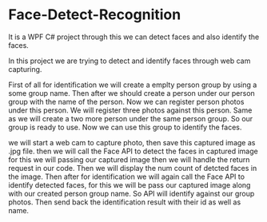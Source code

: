 # Face-Detect-Recognition
It is a WPF C# project through this we can detect faces and also identify the faces. 

In this project we are trying to detect and identify faces through web cam capturing.

First of all for identification we will create a emplty person group by using a some group name. Then after we should create a person under our person group with the name of the person. Now we can register person photos under this person. We will register three photos against this person. Same as we will create a two more person under the same person group. So our group is ready to use. Now we can use this group to identify the faces. 


we will start a web cam to capture photo, then save this captured image as .jpg file. then we will call the Face API to detect the faces in captured image for this we will passing our captured image then we will handle the return request in our code. Then we will display the num count of detcted faces in the image. Then after for identification we will again call the Face API to identify detected faces, for this we will be pass our captured image along with our created person group name. So API will identify against our group photos. Then send back the identification result with their id as well as name. 
